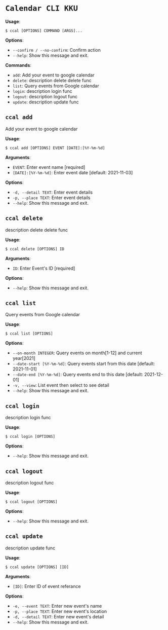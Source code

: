 # `Calendar CLI KKU`

**Usage**:

```console
$ ccal [OPTIONS] COMMAND [ARGS]...
```

**Options**:

* `--confirm / --no-confirm`: Confirm action
* `--help`: Show this message and exit.

**Commands**:

* `add`: Add your event to google calendar
* `delete`: description delete delete func
* `list`: Query events from Google calendar
* `login`: description login func
* `logout`: description logout func
* `update`: description update func

## `ccal add`

Add your event to google calendar

**Usage**:

```console
$ ccal add [OPTIONS] EVENT [DATE]:[%Y-%m-%d]
```

**Arguments**:

* `EVENT`: Enter event name  [required]
* `[DATE]:[%Y-%m-%d]`: Enter event date  [default: 2021-11-03]

**Options**:

* `-d, --detail TEXT`: Enter event details
* `-p, --place TEXT`: Enter event details
* `--help`: Show this message and exit.

## `ccal delete`

description delete delete func

**Usage**:

```console
$ ccal delete [OPTIONS] ID
```

**Arguments**:

* `ID`: Enter Event's ID  [required]

**Options**:

* `--help`: Show this message and exit.

## `ccal list`

Query events from Google calendar

**Usage**:

```console
$ ccal list [OPTIONS]
```

**Options**:

* `--on-month INTEGER`: Query events on month[1-12] and current year[2021]
* `--date-start [%Y-%m-%d]`: Query events start from this date  [default: 2021-11-01]
* `--date-end [%Y-%m-%d]`: Query events end to this date  [default: 2021-12-01]
* `-v, --view`: List event then select to see detail
* `--help`: Show this message and exit.

## `ccal login`

description login func

**Usage**:

```console
$ ccal login [OPTIONS]
```

**Options**:

* `--help`: Show this message and exit.

## `ccal logout`

description logout func

**Usage**:

```console
$ ccal logout [OPTIONS]
```

**Options**:

* `--help`: Show this message and exit.

## `ccal update`

description update func

**Usage**:

```console
$ ccal update [OPTIONS] [ID]
```

**Arguments**:

* `[ID]`: Enter ID of event referance

**Options**:

* `-e, --event TEXT`: Enter new event's name
* `-p, --place TEXT`: Enter new event's location
* `-d, --detail TEXT`: Enter new event's detail
* `--help`: Show this message and exit.
